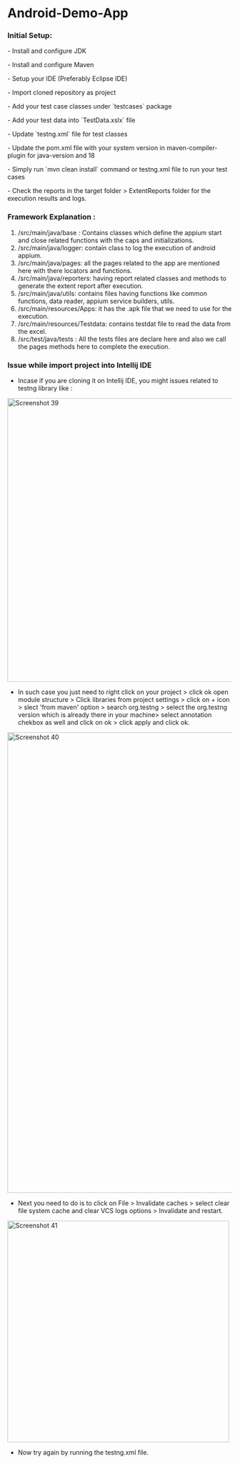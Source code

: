 # Android-Demo-App

<h3> Initial Setup: </h3>

<p> - Install and configure JDK </p>
<p> - Install and configure Maven </p>
<p> - Setup your IDE (Preferably Eclipse IDE) </p>
<p> - Import cloned repository as project </p>
<p> - Add your test case classes under `testcases` package </p>
<p> - Add your test data into `TestData.xslx` file </p>
<p> - Update `testng.xml` file for test classes </p>
<p> - Update the pom.xml file with your system version in maven-compiler-plugin for  <source>java-version</source> and <target>18</target>
<p> - Simply run `mvn clean install` command  or testng.xml file to run your test cases </p>
<p> - Check the reports in the target folder > ExtentReports<ExecutionTime> folder for the execution results and logs.


<h3> Framework Explanation :</h3>

1. /src/main/java/base : Contains classes which define the appium start and close related functions with the caps and
   initializations.
2. /src/main/java/logger: contain class to log the execution of android appium.
3. /src/main/java/pages: all the pages related to the app are mentioned here with there locators and functions.
4. /src/main/java/reporters: having report related classes and methods to generate the extent report after execution.
5. /src/main/java/utils: contains files having functions like common functions, data reader, appium service builders,
   utils.
5. /src/main/resources/Apps: it has the .apk file that we need to use for the execution.
6. /src/main/resources/Testdata: contains testdat file to read the data from the excel.
7. /src/test/java/tests : All the tests files are declare here and also we call the pages methods here to complete the
   execution.

<h3> Issue while import project into Intellij IDE </h3>
   
* Incase if you are cloning it on Intellij IDE, you might issues related to testng library like :
   
<img width="635" alt="Screenshot 39" src="https://user-images.githubusercontent.com/6880146/222898387-7842cac7-d3a2-47b6-858e-477e50b2cd8c.png">

* In such case you just need to right click on your project > click ok open module structure > Click libraries from project settings > click on + icon > slect 'from maven' option >  search org.testng > select the org.testng version which is already there in your machine> select annotation chekbox as well and click on ok > click apply and click ok.
   
<img width="1031" alt="Screenshot 40" src="https://user-images.githubusercontent.com/6880146/222898603-42078b86-eccb-470d-be0c-c94ae072a5ec.png">


* Next you need to do is to click on File > Invalidate caches > select clear file system cache and clear VCS logs options > Invalidate and restart.
   
<img width="496" alt="Screenshot 41" src="https://user-images.githubusercontent.com/6880146/222898614-10274f1d-eafb-45b0-9bb5-d141e8af6114.png">

* Now try again by running the testng.xml file.



